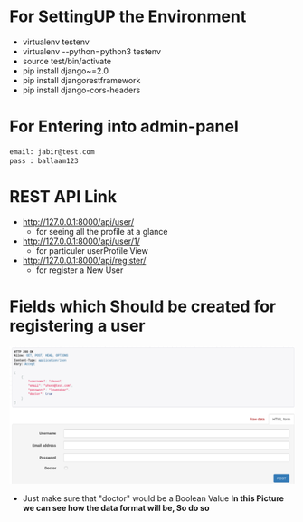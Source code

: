 For SettingUP the Environment
============================
* virtualenv testenv
* virtualenv --python=python3 testenv
* source test/bin/activate
* pip install django~=2.0
* pip install djangorestframework
* pip install django-cors-headers

For Entering into admin-panel
============

    email: jabir@test.com
    pass : ballaam123
    
REST API Link
============
* http://127.0.0.1:8000/api/user/
    * for seeing all the profile at a glance
* http://127.0.0.1:8000/api/user/1/
    * for particuler userProfile View
* http://127.0.0.1:8000/api/register/
    * for register a New User
    
Fields which Should be created for registering a user
============
![github-pic](https://github.com/bhagyo/custom_user_register_issue/blob/master/Screenshot%20from%202019-01-21%2011-55-27.png)

* Just make sure that "doctor" would be a Boolean Value
**In this Picture we can see how the data format will be, So do so**


